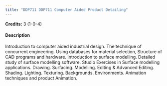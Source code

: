 ```yaml
---
title: "DDP711 DDP711 Computer Aided Product Detailing"
---
```

**Credits:** 3 (1-0-4)

#### Description
Introduction to computer aided industrial design. The technique of concurrent engineering. Using databases for material selection, Structure of CAD programs and hardware. Introduction to surface modelling. Detailed study of surface modelling software. Studio Exercises in Surface modelling applications. Drawing. Surfacing. Modelling. Editing & Advanced Editing. Shading. Lighting. Texturing. Backgrounds. Environments. Animation techniques and product Animation.